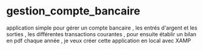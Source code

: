 # gestion_compte_bancaire
application simple pour  gérer un compte bancaire , les entrés d'argent et les sorties , les différentes transactions courantes , pour ensuite établir un bilan en pdf chaque année , je veux créer cette application en local  avec XAMP
